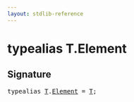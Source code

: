 ```yaml
---
layout: stdlib-reference
---
```


# typealias T\.Element

## Signature

<pre>
<span class='code_keyword'>typealias</span> <a href="/stdlib-reference/types/t-0/index#typeparam-T" class="code_type">T</a>.<a href="/stdlib-reference/types/t-0/element-0" class="code_type">Element</a> = <a href="/stdlib-reference/types/t-0/index#typeparam-T" class="code_type">T</a>;
</pre>

